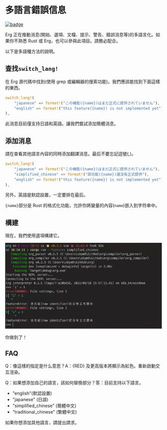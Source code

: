 # 多語言錯誤信息

[![badge](https://img.shields.io/endpoint.svg?url=https%3A%2F%2Fgezf7g7pd5.execute-api.ap-northeast-1.amazonaws.com%2Fdefault%2Fsource_up_to_date%3Fowner%3Derg-lang%26repos%3Derg%26ref%3Dmain%26path%3Ddoc/EN/dev_guide/i18n_messages.md%26commit_hash%3Dd15cbbf7b33df0f78a575cff9679d84c36ea3ab1)](https://gezf7g7pd5.execute-api.ap-northeast-1.amazonaws.com/default/source_up_to_date?owner=erg-lang&repos=erg&ref=main&path=doc/EN/dev_guide/i18n_messages.md&commit_hash=d15cbbf7b33df0f78a575cff9679d84c36ea3ab1)

Erg 正在推動消息(開始、選項、文檔、提示、警告、錯誤消息等)的多語言化。如果你不熟悉 Rust 或 Erg，也可以參與此項目。請務必配合。

以下是多語種方法的說明。

## 查找`switch_lang!`

在 Erg 源代碼中找到(使用 grep 或編輯器的搜索功能)。我們應該能找到下面這樣的東西。

```rust
switch_lang!(
    "japanese" => format!("この機能({name})はまだ正式に提供されていません"),
    "english" => format!("this feature({name}) is not implemented yet"),
),
```

此消息目前僅支持日語和英語。讓我們嘗試添加簡體消息。

## 添加消息

請在查看其他語言內容的同時添加翻譯消息。最后不要忘記逗號(,)。

```rust
switch_lang!(
    "japanese" => format!("この機能({name})はまだ正式に提供されていません"),
    "simplified_chinese" => format!("該功能({name})還沒有正式提供"),
    "english" => format!("this feature({name}) is not implemented yet"),
),
```

另外，英語是默認設置，一定要排在最后。

`{name}`部分是 Rust 的格式化功能，允許你將變量的內容(`name`)嵌入到字符串中。

## 構建

現在，我們使用選項構建它。

<img src="../../../assets/screenshot_i18n_messages.png" alt='screenshot_i18n_messages'>

你做到了！

## FAQ

Q：像這樣的指定是什么意思？A：{RED} 及更高版本將顯示為紅色。重新啟動交互渲染。

Q：如果想添加自己的語言，該如何替換部分？答：目前支持以下語言。

* "english"(默認設置)
* "japanese" (日語)
* "simplified_chinese" (簡體中文)
* "traditional_chinese" (繁體中文)

如果你想添加其他語言，請提出請求。